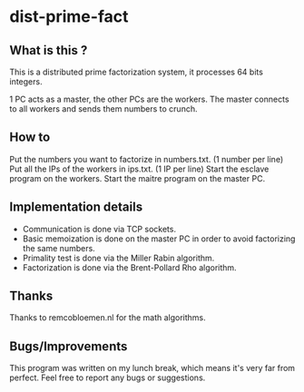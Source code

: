 dist-prime-fact
===============
  
## What is this ?

This is a distributed prime factorization system, it processes 64 bits integers.

1 PC acts as a master, the other PCs are the workers.
The master connects to all workers and sends them numbers to crunch.


## How to

Put the numbers you want to factorize in numbers.txt. (1 number per line)
Put all the IPs of the workers in ips.txt. (1 IP per line)
Start the esclave program on the workers.
Start the maitre program on the master PC.

## Implementation details
* Communication is done via TCP sockets.
* Basic memoization is done on the master PC in order to avoid factorizing the same numbers.
* Primality test is done via the Miller Rabin algorithm.
* Factorization is done via the Brent-Pollard Rho algorithm.


## Thanks

Thanks to remcobloemen.nl for the math algorithms.

## Bugs/Improvements

This program was written on my lunch break, which means it's very far from perfect.
Feel free to report any bugs or suggestions.

